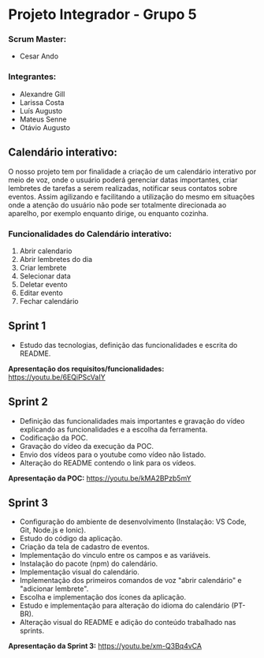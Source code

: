 # Projeto Integrador - Grupo 5

### Scrum Master:

- Cesar Ando

### Integrantes:

- Alexandre Gill
- Larissa Costa
- Luís Augusto
- Mateus Senne
- Otávio Augusto

## Calendário interativo:

O nosso projeto tem por finalidade a criação de um calendário interativo por meio de voz, onde o usuário poderá gerenciar datas importantes, criar lembretes de tarefas a serem realizadas, notificar seus contatos sobre eventos. Assim agilizando e facilitando a utilização do mesmo em situações onde a atenção do usuário não pode ser totalmente direcionada ao aparelho, por exemplo enquanto dirige, ou enquanto cozinha.

### Funcionalidades do Calendário interativo:

1. Abrir calendario
2. Abrir lembretes do dia
3. Criar lembrete
4. Selecionar data
5. Deletar evento
6. Editar evento
7. Fechar calendário

## Sprint 1

- Estudo das tecnologias, definição das funcionalidades e escrita do README.

**Apresentação dos requisitos/funcionalidades:** https://youtu.be/6EQiPScVaIY

## Sprint 2

- Definição das funcionalidades mais importantes e gravação do vídeo explicando as funcionalidades e a escolha da ferramenta.
- Codificação da POC.
- Gravação do vídeo da execução da POC.
- Envio dos vídeos para o youtube como vídeo não listado.
- Alteração do README contendo o link para os vídeos.

**Apresentação da POC:** https://youtu.be/kMA2BPzb5mY

## Sprint 3

- Configuração do ambiente de desenvolvimento (Instalação: VS Code, Git, Node.js e Ionic).
- Estudo do código da aplicação.
- Criação da tela de cadastro de eventos.
- Implementação do vinculo entre os campos e as variáveis.
- Instalação do pacote (npm) do calendário.
- Implementação visual do calendário.
- Implementação dos primeiros comandos de voz "abrir calendário" e "adicionar lembrete".
- Escolha e implementação dos ícones da aplicação.
- Estudo e implementação para alteração do idioma do calendário (PT-BR).
- Alteração visual do README e adição do conteúdo trabalhado nas sprints.

**Apresentação da Sprint 3:** https://youtu.be/xm-Q3Bq4vCA 
